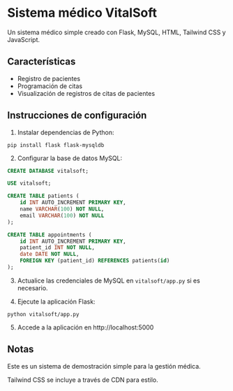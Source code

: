 # Sistema médico VitalSoft

Un sistema médico simple creado con Flask, MySQL, HTML, Tailwind CSS y JavaScript.

## Características

- Registro de pacientes
- Programación de citas
- Visualización de registros de citas de pacientes

## Instrucciones de configuración

1. Instalar dependencias de Python:
```
pip install flask flask-mysqldb
```

2. Configurar la base de datos MySQL:
```sql
CREATE DATABASE vitalsoft;

USE vitalsoft;

CREATE TABLE patients (
    id INT AUTO_INCREMENT PRIMARY KEY,
    name VARCHAR(100) NOT NULL,
    email VARCHAR(100) NOT NULL
);

CREATE TABLE appointments (
    id INT AUTO_INCREMENT PRIMARY KEY,
    patient_id INT NOT NULL,
    date DATE NOT NULL,
    FOREIGN KEY (patient_id) REFERENCES patients(id)
);
```

3. Actualice las credenciales de MySQL en `vitalsoft/app.py` si es necesario.

4. Ejecute la aplicación Flask:
```
python vitalsoft/app.py
```

5. Accede a la aplicación en http://localhost:5000

## Notas

Este es un sistema de demostración simple para la gestión médica.

Tailwind CSS se incluye a través de CDN para estilo.
